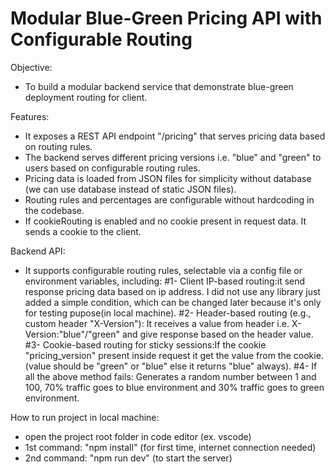 Modular Blue-Green Pricing API with Configurable Routing
========================================================
Objective:
- To build a modular backend service that demonstrate blue-green deployment routing for client.

Features:
- It exposes a REST API endpoint "/pricing" that serves pricing data based on routing rules.
- The backend serves different pricing versions i.e. "blue" and "green" to users based on configurable routing rules.
- Pricing data is loaded from JSON files for simplicity without database (we can use database instead of static JSON files).
- Routing rules and percentages are configurable without hardcoding in the codebase.
- If cookieRouting is enabled and no cookie present in request data. It sends a cookie to the client.

Backend API:
- It supports configurable routing rules, selectable via a config file or environment variables, including:
#1- Client IP-based routing:it send response pricing data based on ip address. I did not use any library just added a simple condition, which can be changed later because it's only for testing pupose(in local machine).
#2- Header-based routing (e.g., custom header "X-Version"): It receives a value from header i.e. X-Version:"blue"/"green" and give response based on the header value.
#3- Cookie-based routing for sticky sessions:If the cookie "pricing_version" present inside request it get the value from the cookie. (value should be "green" or "blue" else it returns "blue" always).
#4- If all the above method fails: Generates a random number between 1 and 100, 70% traffic goes to blue environment and 30% traffic goes to green environment.

How to run project in local machine:
- open the project root folder in code editor (ex. vscode)
- 1st command: "npm install" (for first time, internet connection needed)
- 2nd command: "npm run dev" (to start the server)
